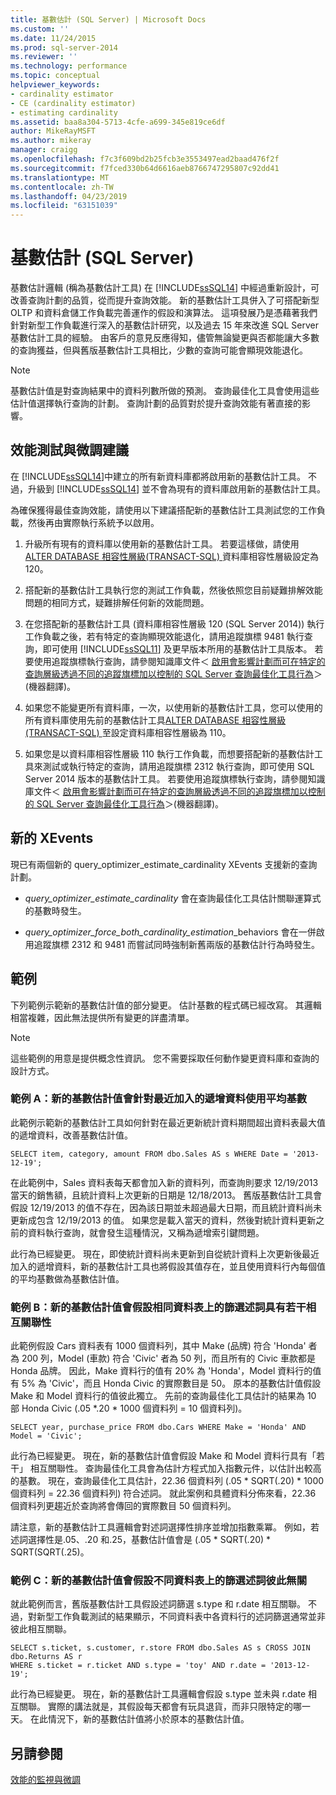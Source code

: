 ```yaml
---
title: 基數估計 (SQL Server) | Microsoft Docs
ms.custom: ''
ms.date: 11/24/2015
ms.prod: sql-server-2014
ms.reviewer: ''
ms.technology: performance
ms.topic: conceptual
helpviewer_keywords:
- cardinality estimator
- CE (cardinality estimator)
- estimating cardinality
ms.assetid: baa8a304-5713-4cfe-a699-345e819ce6df
author: MikeRayMSFT
ms.author: mikeray
manager: craigg
ms.openlocfilehash: f7c3f609bd2b25fcb3e3553497ead2baad476f2f
ms.sourcegitcommit: f7fced330b64d6616aeb8766747295807c92dd41
ms.translationtype: MT
ms.contentlocale: zh-TW
ms.lasthandoff: 04/23/2019
ms.locfileid: "63151039"
---
```

# <a name="cardinality-estimation-sql-server"></a>基數估計 (SQL Server)
  基數估計邏輯 (稱為基數估計工具) 在 [!INCLUDE[ssSQL14](../../includes/sssql14-md.md)] 中經過重新設計，可改善查詢計劃的品質，從而提升查詢效能。 新的基數估計工具併入了可搭配新型 OLTP 和資料倉儲工作負載完善運作的假設和演算法。 這項發展乃是憑藉著我們針對新型工作負載進行深入的基數估計研究，以及過去 15 年來改進 SQL Server 基數估計工具的經驗。 由客戶的意見反應得知，儘管無論變更與否都能讓大多數的查詢獲益，但與舊版基數估計工具相比，少數的查詢可能會顯現效能退化。  
  
> [!NOTE]  
>  基數估計值是對查詢結果中的資料列數所做的預測。 查詢最佳化工具會使用這些估計值選擇執行查詢的計劃。 查詢計劃的品質對於提升查詢效能有著直接的影響。  
  
## <a name="performance-testing-and-tuning-recommendations"></a>效能測試與微調建議  
 在 [!INCLUDE[ssSQL14](../../includes/sssql14-md.md)]中建立的所有新資料庫都將啟用新的基數估計工具。 不過，升級到 [!INCLUDE[ssSQL14](../../includes/sssql14-md.md)] 並不會為現有的資料庫啟用新的基數估計工具。  
  
 為確保獲得最佳查詢效能，請使用以下建議搭配新的基數估計工具測試您的工作負載，然後再由實際執行系統予以啟用。  
  
1.  升級所有現有的資料庫以使用新的基數估計工具。 若要這樣做，請使用[ALTER DATABASE 相容性層級&#40;TRANSACT-SQL&#41; ](/sql/t-sql/statements/alter-database-transact-sql-compatibility-level)資料庫相容性層級設定為 120。  
  
2.  搭配新的基數估計工具執行您的測試工作負載，然後依照您目前疑難排解效能問題的相同方式，疑難排解任何新的效能問題。  
  
3.  在您搭配新的基數估計工具 (資料庫相容性層級 120 (SQL Server 2014)) 執行工作負載之後，若有特定的查詢顯現效能退化，請用追蹤旗標 9481 執行查詢，即可使用 [!INCLUDE[ssSQL11](../../includes/sssql11-md.md)] 及更早版本所用的基數估計工具版本。 若要使用追蹤旗標執行查詢，請參閱知識庫文件＜ [啟用會影響計劃而可在特定的查詢層級透過不同的追蹤旗標加以控制的 SQL Server 查詢最佳化工具行為](https://support.microsoft.com/kb/2801413)＞(機器翻譯)。  
  
4.  如果您不能變更所有資料庫，一次，以使用新的基數估計工具，您可以使用的所有資料庫使用先前的基數估計工具[ALTER DATABASE 相容性層級&#40;TRANSACT-SQL&#41; ](/sql/t-sql/statements/alter-database-transact-sql-compatibility-level)至設定資料庫相容性層級為 110。  
  
5.  如果您是以資料庫相容性層級 110 執行工作負載，而想要搭配新的基數估計工具來測試或執行特定的查詢，請用追蹤旗標 2312 執行查詢，即可使用 SQL Server 2014 版本的基數估計工具。  若要使用追蹤旗標執行查詢，請參閱知識庫文件＜ [啟用會影響計劃而可在特定的查詢層級透過不同的追蹤旗標加以控制的 SQL Server 查詢最佳化工具行為](https://support.microsoft.com/kb/2801413)＞(機器翻譯)。  
  
## <a name="new-xevents"></a>新的 XEvents  
 現已有兩個新的 query_optimizer_estimate_cardinality XEvents 支援新的查詢計劃。  
  
-   *query_optimizer_estimate_cardinality* 會在查詢最佳化工具估計關聯運算式的基數時發生。  
  
-   *query_optimizer_force_both_cardinality_estimation*_behaviors 會在一併啟用追蹤旗標 2312 和 9481 而嘗試同時強制新舊兩版的基數估計行為時發生。  
  
## <a name="examples"></a>範例  
 下列範例示範新的基數估計值的部分變更。 估計基數的程式碼已經改寫。 其邏輯相當複雜，因此無法提供所有變更的詳盡清單。  
  
> [!NOTE]  
>  這些範例的用意是提供概念性資訊。 您不需要採取任何動作變更資料庫和查詢的設計方式。  
  
### <a name="example-a-new-cardinality-estimates-use-an-average-cardinality-for-recently-added-ascending-data"></a>範例 A：新的基數估計值會針對最近加入的遞增資料使用平均基數  
 此範例示範新的基數估計工具如何針對在最近更新統計資料期間超出資料表最大值的遞增資料，改善基數估計值。  
  
```  
SELECT item, category, amount FROM dbo.Sales AS s WHERE Date = '2013-12-19';  
```  
  
 在此範例中，Sales 資料表每天都會加入新的資料列，而查詢則要求 12/19/2013 當天的銷售額，且統計資料上次更新的日期是 12/18/2013。 舊版基數估計工具會假設 12/19/2013 的值不存在，因為該日期並未超過最大日期，而且統計資料尚未更新成包含 12/19/2013 的值。 如果您是載入當天的資料，然後對統計資料更新之前的資料執行查詢，就會發生這種情況，又稱為遞增索引鍵問題。  
  
 此行為已經變更。 現在，即使統計資料尚未更新到自從統計資料上次更新後最近加入的遞增資料，新的基數估計工具也將假設其值存在，並且使用資料行內每個值的平均基數做為基數估計值。  
  
### <a name="example-b-new-cardinality-estimates-assume-filtered-predicates-on-the-same-table-have-some-correlation"></a>範例 B：新的基數估計值會假設相同資料表上的篩選述詞具有若干相互關聯性  
 此範例假設 Cars 資料表有 1000 個資料列，其中 Make (品牌) 符合 'Honda' 者為 200 列，Model (車款) 符合 'Civic' 者為 50 列，而且所有的 Civic 車款都是 Honda 品牌。 因此，Make 資料行的值有 20% 為 'Honda'，Model 資料行的值有 5% 為 'Civic'，而且 Honda Civic 的實際數目是 50。 原本的基數估計值假設 Make 和 Model 資料行的值彼此獨立。 先前的查詢最佳化工具估計的結果為 10 部 Honda Civic (.05 *.20 \* 1000 個資料列 = 10 個資料列)。  
  
```  
SELECT year, purchase_price FROM dbo.Cars WHERE Make = 'Honda' AND Model = 'Civic';  
```  
  
 此行為已經變更。 現在，新的基數估計值會假設 Make 和 Model 資料行具有「若干」  相互關聯性。 查詢最佳化工具會為估計方程式加入指數元件，以估計出較高的基數。 現在，查詢最佳化工具估計，22.36 個資料列 (.05 * SQRT(.20) \* 1000 個資料列 = 22.36 個資料列) 符合述詞。 就此案例和具體資料分佈來看，22.36 個資料列更趨近於查詢將會傳回的實際數目 50 個資料列。  
  
 請注意，新的基數估計工具邏輯會對述詞選擇性排序並增加指數乘冪。 例如，若述詞選擇性是.05、.20 和.25，基數估計值會是 (.05 * SQRT(.20) \* SQRT(SQRT(.25)。  
  
### <a name="example-c-new-cardinality-estimates-assume-filtered-predicates-on-different-tables-are-independent"></a>範例 C：新的基數估計值會假設不同資料表上的篩選述詞彼此無關  
 就此範例而言，舊版基數估計工具假設述詞篩選 s.type 和 r.date 相互關聯。 不過，對新型工作負載測試的結果顯示，不同資料表中各資料行的述詞篩選通常並非彼此相互關聯。  
  
```  
SELECT s.ticket, s.customer, r.store FROM dbo.Sales AS s CROSS JOIN dbo.Returns AS r  
WHERE s.ticket = r.ticket AND s.type = 'toy' AND r.date = '2013-12-19';  
```  
  
 此行為已經變更。 現在，新的基數估計工具邏輯會假設 s.type 並未與 r.date 相互關聯。 實際的講法就是，其假設每天都會有玩具退貨，而非只限特定的哪一天。 在此情況下，新的基數估計值將小於原本的基數估計值。  
  
## <a name="see-also"></a>另請參閱  
 [效能的監視與微調](monitor-and-tune-for-performance.md)  
  
  
